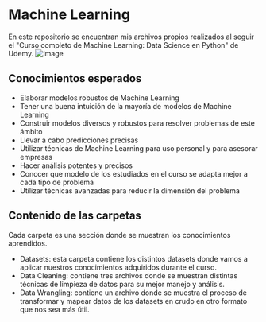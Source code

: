 # Machine Learning
En este repositorio se encuentran mis archivos propios realizados al seguir el "Curso completo de Machine Learning: Data Science en Python" de Udemy.
![image](https://www.google.com/imgres?imgurl=https%3A%2F%2Fmiro.medium.com%2Fmax%2F1400%2F1*LtjX9ze971QwTHa7GKO3pA.gif&imgrefurl=https%3A%2F%2Fbootcampai.medium.com%2Fparadigmas-del-machine-learning-f112788d67d1&tbnid=DzNMOjkZBE9_XM&vet=12ahUKEwj72777taLyAhVw1eAKHUB7BYgQMygCegUIARDIAQ..i&docid=lo8B90vhXkuD0M&w=767&h=356&itg=1&q=machine%20learning%20%20gif&ved=2ahUKEwj72777taLyAhVw1eAKHUB7BYgQMygCegUIARDIAQ)

## Conocimientos esperados
* Elaborar modelos robustos de Machine Learning
* Tener una buena intuición de la mayoría de modelos de Machine Learning
* Construir modelos diversos y robustos para resolver problemas de este ámbito
* Llevar a cabo predicciones precisas
* Utilizar técnicas de Machine Learning para uso personal y para asesorar empresas
* Hacer análisis potentes y precisos
* Conocer que modelo de los estudiados en el curso se adapta mejor a cada tipo de problema
* Utilizar técnicas avanzadas para reducir la dimensión del problema

## Contenido de las carpetas
Cada carpeta es una sección donde se muestran los conocimientos aprendidos.
* Datasets: esta carpeta contiene los distintos datasets donde vamos a aplicar nuestros conocimientos adquiridos durante el curso.
* Data Cleaning: contiene tres archivos donde se muestran distintas técnicas de limpieza de datos para su mejor manejo y análisis.
* Data Wrangling: contiene un archivo donde se muestra el proceso de transformar y mapear datos de los datasets en crudo en otro formato que nos sea más útil.
